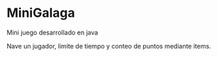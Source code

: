 # MiniGalaga

Mini juego desarrollado en java

Nave un jugador, limite de tiempo y conteo de puntos mediante items.

